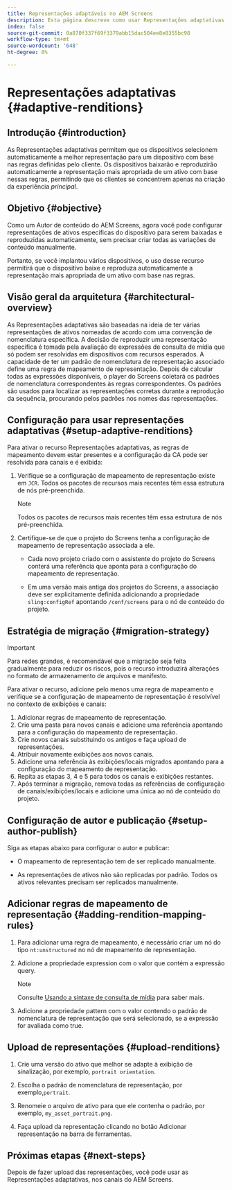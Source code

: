 ```yaml
---
title: Representações adaptáveis no AEM Screens
description: Esta página descreve como usar Representações adaptativas no AEM Screens.
index: false
source-git-commit: 0a870f337f69f3379abb15dac504ee8e8355bc98
workflow-type: tm+mt
source-wordcount: '648'
ht-degree: 0%

---
```


# Representações adaptativas {#adaptive-renditions}

## Introdução {#introduction}

As Representações adaptativas permitem que os dispositivos selecionem automaticamente a melhor representação para um dispositivo com base nas regras definidas pelo cliente. Os dispositivos baixarão e reproduzirão automaticamente a representação mais apropriada de um ativo com base nessas regras, permitindo que os clientes se concentrem apenas na criação da experiência *principal*.

## Objetivo {#objective}

Como um Autor de conteúdo do AEM Screens, agora você pode configurar representações de ativos específicas do dispositivo para serem baixadas e reproduzidas automaticamente, sem precisar criar todas as variações de conteúdo manualmente.

Portanto, se você implantou vários dispositivos, o uso desse recurso permitirá que o dispositivo baixe e reproduza automaticamente a representação mais apropriada de um ativo com base nas regras.

## Visão geral da arquitetura {#architectural-overview}

As Representações adaptativas são baseadas na ideia de ter várias representações de ativos nomeadas de acordo com uma convenção de nomenclatura específica. A decisão de reproduzir uma representação específica é tomada pela avaliação de expressões de consulta de mídia que só podem ser resolvidas em dispositivos com recursos esperados. A capacidade de ter um padrão de nomenclatura de representação associado define uma regra de mapeamento de representação. Depois de calcular todas as expressões disponíveis, o player do Screens coletará os padrões de nomenclatura correspondentes às regras correspondentes. Os padrões são usados para localizar as representações corretas durante a reprodução da sequência, procurando pelos padrões nos nomes das representações.


## Configuração para usar representações adaptativas {#setup-adaptive-renditions}

Para ativar o recurso Representações adaptativas, as regras de mapeamento devem estar presentes e a configuração da CA pode ser resolvida para canais e é exibida:

1. Verifique se a configuração de mapeamento de representação existe em `JCR`. Todos os pacotes de recursos mais recentes têm essa estrutura de nós pré-preenchida.

   >[!NOTE]
   >Todos os pacotes de recursos mais recentes têm essa estrutura de nós pré-preenchida.


1. Certifique-se de que o projeto do Screens tenha a configuração de mapeamento de representação associada a ele.

   * Cada novo projeto criado com o assistente do projeto do Screens conterá uma referência que aponta para a configuração do mapeamento de representação.

   * Em uma versão mais antiga dos projetos do Screens, a associação deve ser explicitamente definida adicionando a propriedade `sling:configRef` apontando `/conf/screens` para o nó de conteúdo do projeto.

## Estratégia de migração {#migration-strategy}

>[!IMPORTANT]
>Para redes grandes, é recomendável que a migração seja feita gradualmente para reduzir os riscos, pois o recurso introduzirá alterações no formato de armazenamento de arquivos e manifesto.

Para ativar o recurso, adicione pelo menos uma regra de mapeamento e verifique se a configuração de mapeamento de representação é resolvível no contexto de exibições e canais:

1. Adicionar regras de mapeamento de representação.
1. Crie uma pasta para novos canais e adicione uma referência apontando para a configuração do mapeamento de representação.
1. Crie novos canais substituindo os antigos e faça upload de representações.
1. Atribuir novamente exibições aos novos canais.
1. Adicione uma referência às exibições/locais migrados apontando para a configuração do mapeamento de representação.
1. Repita as etapas 3, 4 e 5 para todos os canais e exibições restantes.
1. Após terminar a migração, remova todas as referências de configuração de canais/exibições/locais e adicione uma única ao nó de conteúdo do projeto.

## Configuração de autor e publicação {#setup-author-publish}

Siga as etapas abaixo para configurar o autor e publicar:

* O mapeamento de representação tem de ser replicado manualmente.

* As representações de ativos não são replicadas por padrão. Todos os ativos relevantes precisam ser replicados manualmente.


## Adicionar regras de mapeamento de representação {#adding-rendition-mapping-rules}

1. Para adicionar uma regra de mapeamento, é necessário criar um nó do tipo `nt:unstructured` no nó de mapeamento de representação.

1. Adicione a propriedade expression com o valor que contém a expressão query.

   >[!NOTE]
   >Consulte [Usando a sintaxe de consulta de mídia](https://developer.mozilla.org/en-US/docs/Web/CSS/Media_Queries/Using_media_queries) para saber mais.

1. Adicione a propriedade pattern com o valor contendo o padrão de nomenclatura de representação que será selecionado, se a expressão for avaliada como true.

## Upload de representações {#upload-renditions}

1. Crie uma versão do ativo que melhor se adapte à exibição de sinalização, por exemplo, `portrait orientation`.

1. Escolha o padrão de nomenclatura de representação, por exemplo,`portrait`.

1. Renomeie o arquivo de ativo para que ele contenha o padrão, por exemplo, `my_asset_portrait.png`.

1. Faça upload da representação clicando no botão Adicionar representação na barra de ferramentas.


## Próximas etapas {#next-steps}

Depois de fazer upload das representações, você pode usar as Representações adaptativas, nos canais do AEM Screens.
